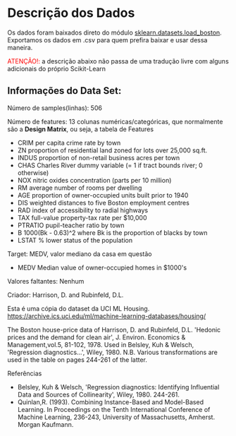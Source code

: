 # Descrição dos Dados

Os dados foram baixados direto do módulo [sklearn.datasets.load_boston](https://scikit-learn.org/stable/modules/generated/sklearn.datasets.load_boston.html#sklearn-datasets-load-boston). Exportamos os dados em .csv para quem prefira baixar e usar dessa maneira.<br>

<font color='red'>ATENÇÃO!:</font> a descrição abaixo não passa de uma tradução livre com alguns adicionais do próprio Scikit-Learn<br>

## Informações do Data Set:

Número de samples(linhas): 506<br>

Número de features: 13 colunas numéricas/categóricas, que normalmente são a **Design Matrix**, ou seja, a tabela de Features
- CRIM     per capita crime rate by town
- ZN       proportion of residential land zoned for lots over 25,000 sq.ft.
- INDUS    proportion of non-retail business acres per town
- CHAS     Charles River dummy variable (= 1 if tract bounds river; 0 otherwise)
- NOX      nitric oxides concentration (parts per 10 million)
- RM       average number of rooms per dwelling
- AGE      proportion of owner-occupied units built prior to 1940
- DIS      weighted distances to five Boston employment centres
- RAD      index of accessibility to radial highways
- TAX      full-value property-tax rate per $10,000
- PTRATIO  pupil-teacher ratio by town
- B        1000(Bk - 0.63)^2 where Bk is the proportion of blacks by town
- LSTAT    % lower status of the population
    
Target: MEDV, valor mediano da casa em questão
- MEDV     Median value of owner-occupied homes in $1000's

Valores faltantes: Nenhum<br>

Criador: Harrison, D. and Rubinfeld, D.L.<br>

Esta é uma cópia do dataset da UCI ML Housing.<br>
https://archive.ics.uci.edu/ml/machine-learning-databases/housing/<br>

The Boston house-price data of Harrison, D. and Rubinfeld, D.L. 'Hedonic prices and the demand for clean air', J. Environ. Economics & Management,vol.5, 81-102, 1978.   Used in Belsley, Kuh & Welsch, 'Regression diagnostics...', Wiley, 1980.   N.B. Various transformations are used in the table on pages 244-261 of the latter.<br>

Referências
- Belsley, Kuh & Welsch, 'Regression diagnostics: Identifying Influential Data and Sources of Collinearity', Wiley, 1980. 244-261.
- Quinlan,R. (1993). Combining Instance-Based and Model-Based Learning. In Proceedings on the Tenth International Conference of Machine Learning, 236-243, University of Massachusetts, Amherst. Morgan Kaufmann.